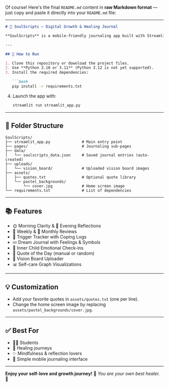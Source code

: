 Of course! Here's the final `README.md` content in **raw Markdown format** — just copy and paste it directly into your `README.md` file:

---

````markdown
# 🌸 SoulScripts — Digital Growth & Healing Journal

**SoulScripts** is a mobile-friendly journaling app built with Streamlit, inspired by Tam Kaur’s *Obsessed With Growth*. It’s your private space to **reflect, heal, grow, and dream** — right from your browser or phone.

---

## 🔧 How to Run

1. Clone this repository or download the project files.
2. Use **Python 3.10 or 3.11** (Python 3.12 is not yet supported).
3. Install the required dependencies:

   ```bash
   pip install -r requirements.txt
````

4. Launch the app with:

   ```bash
   streamlit run streamlit_app.py
   ```

---

## 📁 Folder Structure

```
SoulScripts/
├── streamlit_app.py              # Main entry point
├── pages/                        # Journaling sub-pages
├── data/
│   └── soulscripts_data.json     # Saved journal entries (auto-created)
├── uploads/
│   └── vision_board/             # Uploaded vision board images
├── assets/
│   ├── quotes.txt                # Optional quote library
│   └── pastel_backgrounds/
│       └── cover.jpg             # Home screen image
└── requirements.txt              # List of dependencies
```

---

## 📚 Features

* 🌞 Morning Clarity & 🌙 Evening Reflections
* 📆 Weekly & 📅 Monthly Reviews
* 🚨 Trigger Tracker with Coping Logs
* 💤 Dream Journal with Feelings & Symbols
* 🧸 Inner Child Emotional Check-ins
* 📖 Quote of the Day (manual or random)
* 🌠 Vision Board Uploader
* 📊 Self-care Graph Visualizations

---

## 💡 Customization

* Add your favorite quotes in `assets/quotes.txt` (one per line).
* Change the home screen image by replacing `assets/pastel_backgrounds/cover.jpg`.

---

## ✅ Best For

* 🧘‍♀️ Students
* 💖 Healing journeys
* ✨ Mindfulness & reflection lovers
* 📱 Simple mobile journaling interface

---

**Enjoy your self-love and growth journey!**
🌸 *You are your own best healer.* 🌸

```

